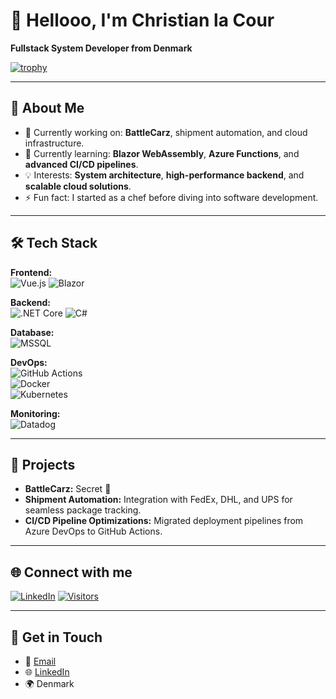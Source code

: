 # 👋 Hellooo, I'm Christian la Cour  
**Fullstack System Developer from Denmark**  

[![trophy](https://github-profile-trophy.vercel.app/?username=ryo-ma&theme=onedark)](https://github.com/ryo-ma/github-profile-trophy)  

---

## 📌 **About Me**
- 🔭 Currently working on: **BattleCarz**, shipment automation, and cloud infrastructure.
- 🌱 Currently learning: **Blazor WebAssembly**, **Azure Functions**, and **advanced CI/CD pipelines**.
- 💡 Interests: **System architecture**, **high-performance backend**, and **scalable cloud solutions**.
- ⚡ Fun fact: I started as a chef before diving into software development.

---

## 🛠️ **Tech Stack**
**Frontend:**  
![Vue.js](https://img.shields.io/badge/-Vue.js-4FC08D?style=flat-square&logo=vue.js&logoColor=white)
![Blazor](https://img.shields.io/badge/-Blazor-512BD4?style=flat-square&logo=blazor&logoColor=white)  

**Backend:**  
![.NET Core](https://img.shields.io/badge/-.NET_Core-512BD4?style=flat-square&logo=dot-net&logoColor=white)
![C#](https://img.shields.io/badge/-C%23-239120?style=flat-square&logo=c-sharp&logoColor=white)  

**Database:**  
![MSSQL](https://img.shields.io/badge/-MSSQL-CC2927?style=flat-square&logo=microsoft-sql-server&logoColor=white)  

**DevOps:**  
![GitHub Actions](https://img.shields.io/badge/-GitHub_Actions-2088FF?style=flat-square&logo=github-actions&logoColor=white)  
![Docker](https://img.shields.io/badge/-Docker-2496ED?style=flat-square&logo=docker&logoColor=white)  
![Kubernetes](https://img.shields.io/badge/-Kubernetes-326CE5?style=flat-square&logo=kubernetes&logoColor=white)  

**Monitoring:**  
![Datadog](https://img.shields.io/badge/-Datadog-632CA6?style=flat-square&logo=datadog&logoColor=white)  

---

## 🚀 **Projects**
- **BattleCarz:** Secret 👀
- **Shipment Automation:** Integration with FedEx, DHL, and UPS for seamless package tracking.
- **CI/CD Pipeline Optimizations:** Migrated deployment pipelines from Azure DevOps to GitHub Actions.

---

## 🌐 **Connect with me**
[![LinkedIn](https://img.shields.io/badge/LinkedIn-Christian%20la%20Cour-blue?style=flat-square&logo=linkedin)](https://www.linkedin.com/in/christian-la-cour-882293bb/)
[![Visitors](https://visitor-badge.glitch.me/badge?page_id=CWlaCour.CWlaCour)](https://github.com/CWlaCour)

---

## 💬 **Get in Touch**
- 💌 [Email](mailto:your-email@example.com)
- 🌐 [LinkedIn](https://www.linkedin.com/in/christian-la-cour-882293bb/)
- 🌍 Denmark  
